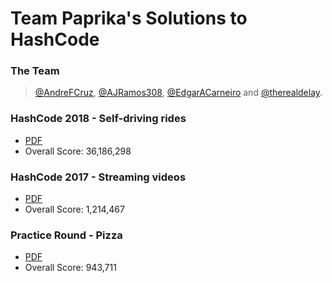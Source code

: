 # Team Paprika's Solutions to HashCode

### The Team
> [@AndreFCruz](https://github.com/AndreFCruz), [@AJRamos308](https://github.com/AJRamos308), [@EdgarACarneiro](https://github.com/EdgarACarneiro) and [@therealdelay](https://github.com/therealdelay).

### HashCode 2018 - Self-driving rides
* [PDF](QualificationRound2018/online_qualification_round_2018.pdf)
* Overall Score: 36,186,298


### HashCode 2017 - Streaming videos
* [PDF](QualificationRound2017/hashcode2017_streaming_videos.pdf)
* Overall Score: 1,214,467


### Practice Round - Pizza
* [PDF](PracticeRound/pizza.pdf)
* Overall Score: 943,711
